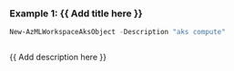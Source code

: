 ### Example 1: {{ Add title here }}
```powershell
New-AzMLWorkspaceAksObject -Description "aks compute"
```

```output
```

{{ Add description here }}

